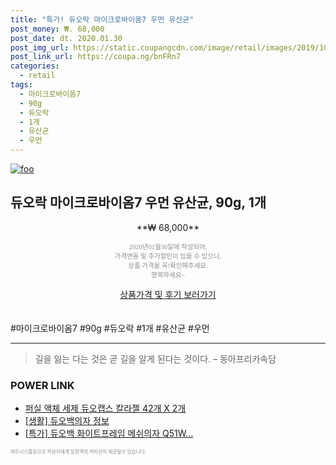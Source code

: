```yaml
--- 
title: "특가! 듀오락 마이크로바이옴7 우먼 유산균" 
post_money: ₩. 68,000 
post_date: dt. 2020.01.30 
post_img_url: https://static.coupangcdn.com/image/retail/images/2019/10/01/19/8/1ef33230-6c72-4d33-bd74-2242f7a2f0ba.jpg 
post_link_url: https://coupa.ng/bnFRn7 
categories: 
  - retail 
tags: 
  - 마이크로바이옴7 
  - 90g 
  - 듀오락 
  - 1개 
  - 유산균 
  - 우먼 
--- 
```

[![foo](https://static.coupangcdn.com/image/retail/images/2019/10/01/19/8/1ef33230-6c72-4d33-bd74-2242f7a2f0ba.jpg)](https://coupa.ng/bnFRn7) 

## 듀오락 마이크로바이옴7 우먼 유산균, 90g, 1개 
<p style="text-align: center;">**₩ 68,000**</p> 
<p style="text-align: center;"><span style="color: #898c8f; font-family: Georgia,Times,serif; font-size: 0.75em;">2020년01월30일에 작성되어, <br>가격변동 및 추가할인이 있을 수 있으니,<br> 상품 가격을 꼭!확인해주세요.<br>행복하세요~</span> 
</p>	 
<div markdown="0" style="text-align: center;"><a href="https://coupa.ng/bnFRn7" class="btn btn--success">상품가격 및 후기 보러가기</a></div> 
<br><br> 
  #마이크로바이옴7 #90g #듀오락 #1개 #유산균 #우먼 
<hr> 

> 길을 잃는 다는 것은 곧 길을 알게 된다는 것이다. – 동아프리카속담 


### POWER LINK

* <a href="https://blog.naver.com/fasyy4321/221785777224" target="_blank">퍼실 액체 세제 듀오캡스 칼라젤 42개 X 2개</a>
* <a href="https://blog.naver.com/sakai111/221765133025" target="_blank"> [생활] 듀오백의자 정보 </a>
* <a href="https://blog.naver.com/sakai111/221788245491" target="_blank">[특가] 듀오백 화이트프레임 메쉬의자 Q51W...</a>

<span style="color: #898c8f; font-family: Georgia,Times,serif; font-size: 0.55em;">파트너스활동으로 작성자에게 일정액의 커미션이 제공될수 있습니다.</span> 

